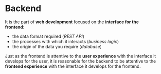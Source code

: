 # Backend

It is the part of **web development** focused on the **interface for the frontend**:

- the data format required (_REST API_)
- the processes with which it interacts (_business logic_)
- the origin of the data you require (_database_)

Just as the frontend is attentive to the **user experience** with the interface it develops for the user, it is reasonable for the backend to be attentive to the **frontend experience** with the interface it develops for the frontend.